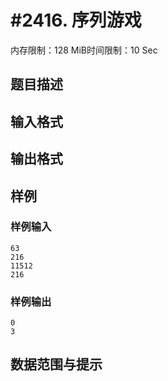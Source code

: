 # #2416. 序列游戏

内存限制：128 MiB时间限制：10 Sec

## 题目描述

## 输入格式

## 输出格式

## 样例

### 样例输入

    
    63
    216
    11512
    216
    

### 样例输出

    
    0
    3
    
    

## 数据范围与提示
